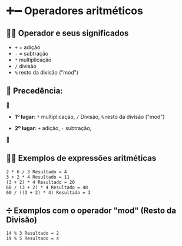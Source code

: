 # ➕➖ Operadores aritméticos

## 👩‍🏫 Operador e seus significados
- `+` =  adição
- `-` = subtração
- `*` multiplicação
- `/` divisão
- `%` resto da divisão ("mod")

## 🚸 Precedência: 
📌
- **1º lugar:** `*` multiplicação, `/` Divisão, `%` resto da divisão ("mod")

- **2º lugar:** `+` adição, `-` subtração;

📌
## 👩‍🏫 Exemplos de expressões aritméticas
```
2 * 6 / 3 Resultado = 4
3 + 2 * 4 Resultado = 11
(3 + 2) * 4 Resultado = 20
60 / (3 + 2) * 4 Resultado = 48
60 / ((3 + 2) * 4) Resultado = 3
```

## ➗ Exemplos com o operador "mod" (Resto da Divisão)

```
14 % 3 Resultado = 2
19 % 5 Resultado = 4
```
